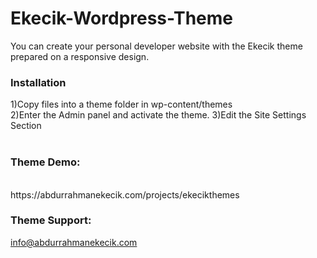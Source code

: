 # Ekecik-Wordpress-Theme
You can create your personal developer website with the Ekecik theme prepared on a responsive design.


<h3><b>Installation</b></h3>
1)Copy files into a theme folder in wp-content/themes<br>
2)Enter the Admin panel and activate the theme.
3)Edit the Site Settings Section<br>
<br>

<h3>Theme Demo:</h3><br>
https://abdurrahmanekecik.com/projects/ekecikthemes

<br>
<h3>Theme Support:</h3> <a href="mailto:info@abdurrahmanekecik.com" > info@abdurrahmanekecik.com</a>

